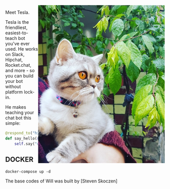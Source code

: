 <img  align="right" src="img/dear-tesla.png" title="Tesla's growing"/>

Meet Tesla.

Tesla is the friendliest, easiest-to-teach bot you've ever used.  He works on Slack, Hipchat, Rocket.chat, and more - so you can build your bot without platform lock-in.

He makes teaching your chat bot this simple:

```python
@respond_to("hi")
def say_hello(self, message):
    self.say("oh, hello!")
```


## DOCKER
```
docker-compose up -d
```

The base codes of Will was built by [Steven Skoczen] 

